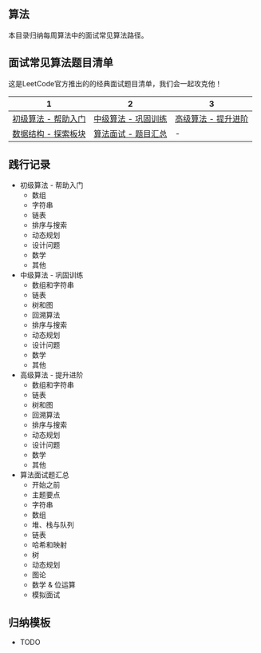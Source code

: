 ## 算法 

本目录归纳每周算法中的面试常见算法路径。

## 面试常见算法题目清单

这是LeetCode官方推出的的经典面试题目清单，我们会一起攻克他！

| 1 |2 |3   | 
|------|------|-------|
|[初级算法 - 帮助入门](https://leetcode-cn.com/explore/interview/card/top-interview-questions-easy/)|[中级算法 - 巩固训练](https://leetcode-cn.com/explore/interview/card/top-interview-questions-medium/)|[高级算法 - 提升进阶](https://leetcode-cn.com/explore/interview/card/top-interview-questions-hard/)|
|[数据结构 - 探索板块](https://leetcode-cn.com/explore/learn/)|[算法面试 - 题目汇总](https://leetcode-cn.com/explore/interview/card/top-interview-quesitons-in-2018/)| - |

## 践行记录
- 初级算法 - 帮助入门
  - 数组
  - 字符串
  - 链表
  - 排序与搜索
  - 动态规划
  - 设计问题
  - 数学
  - 其他
- 中级算法 - 巩固训练
  - 数组和字符串
  - 链表
  - 树和图
  - 回溯算法
  - 排序与搜索
  - 动态规划
  - 设计问题
  - 数学
  - 其他
- 高级算法 - 提升进阶
  - 数组和字符串
  - 链表
  - 树和图
  - 回溯算法
  - 排序与搜索
  - 动态规划
  - 设计问题
  - 数学
  - 其他
- 算法面试题汇总
  - 开始之前
  - 主题要点
  - 字符串
  - 数组
  - 堆、栈与队列
  - 链表
  - 哈希和映射
  - 树
  - 动态规划
  - 图论
  - 数学 & 位运算
  - 模拟面试

## 归纳模板
- TODO